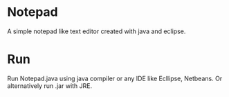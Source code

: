 # Notepad
A simple notepad like text editor created with java and eclipse.

# Run
Run Notepad.java using java compiler or any IDE like Ecllipse, Netbeans. Or alternatively run .jar with JRE.